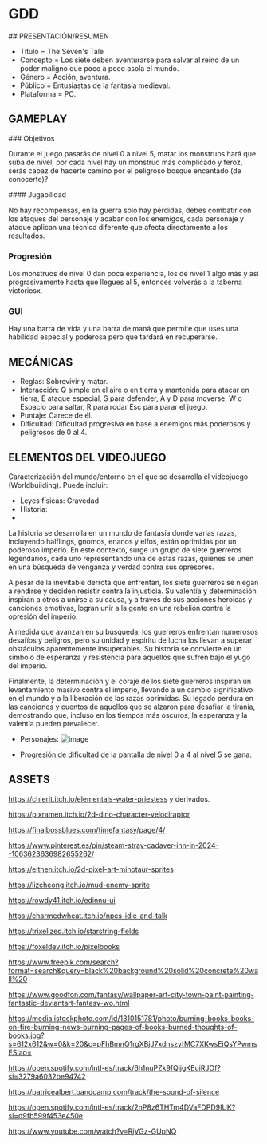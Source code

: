 # GDD

## PRESENTACIÓN/RESUMEN

- Título = The Seven's Tale
- Concepto = Los siete deben aventurarse para salvar al reino de un poder maligno que poco a poco asola el mundo.
- Género = Acción, aventura.
- Público = Entusiastas de la fantasía medieval.
- Plataforma = PC.


## GAMEPLAY

### Objetivos

Durante el juego pasarás de nivel 0 a nivel 5, matar los monstruos hará que suba de nivel, por cada nivel hay un monstruo más complicado y feroz, serás capaz de hacerte camino por el peligroso bosque encantado (de conocerte)? 

#### Jugabilidad

No hay recompensas, en la guerra solo hay pérdidas, debes combatir con los ataques del personaje y acabar con los enemigos, cada personaje y ataque aplican una técnica diferente que afecta directamente a los resultados.

### Progresión

Los monstruos de nivel 0 dan poca experiencia, los de nivel 1 algo más y así prograsivamente hasta que llegues al 5, entonces volverás a la taberna victoriosx.

### GUI

Hay una barra de vida y una barra de maná que permite que uses una habilidad especial y poderosa pero que tardará en recuperarse.

## MECÁNICAS

- Reglas: Sobrevivir y matar.
- Interacción: Q simple en el aire o en tierra y mantenida para atacar en tierra, E ataque especial, S para defender, A y D para moverse, W o Espacio para saltar, R para rodar Esc para parar el juego.
- Puntaje: Carece de él.
- Dificultad: Dificultad progresiva en base a enemigos más poderosos y peligrosos de 0 al 4.

## ELEMENTOS DEL VIDEOJUEGO

Caracterización del mundo/entorno en el que se desarrolla el videojuego (Worldbuilding). Puede incluir:

- Leyes físicas: Gravedad
- Historia:
- 
La historia se desarrolla en un mundo de fantasía donde varias razas, incluyendo halflings, gnomos, enanos y elfos, están oprimidas por un poderoso imperio. En este contexto, surge un grupo de siete guerreros legendarios, cada uno representando una de estas razas, quienes se unen en una búsqueda de venganza y verdad contra sus opresores.

A pesar de la inevitable derrota que enfrentan, los siete guerreros se niegan a rendirse y deciden resistir contra la injusticia. Su valentía y determinación inspiran a otros a unirse a su causa, y a través de sus acciones heroicas y canciones emotivas, logran unir a la gente en una rebelión contra la opresión del imperio.

A medida que avanzan en su búsqueda, los guerreros enfrentan numerosos desafíos y peligros, pero su unidad y espíritu de lucha los llevan a superar obstáculos aparentemente insuperables. Su historia se convierte en un símbolo de esperanza y resistencia para aquellos que sufren bajo el yugo del imperio.

Finalmente, la determinación y el coraje de los siete guerreros inspiran un levantamiento masivo contra el imperio, llevando a un cambio significativo en el mundo y a la liberación de las razas oprimidas. Su legado perdura en las canciones y cuentos de aquellos que se alzaron para desafiar la tiranía, demostrando que, incluso en los tiempos más oscuros, la esperanza y la valentía pueden prevalecer.

- Personajes:
  ![image](https://github.com/a22alanbm/DAM_UF2_Proyecto/assets/113426047/a2ef3fbf-efb3-4996-ac56-b3749f668eaf)

- Progresión de dificultad de la pantalla de nivel 0 a 4 al nivel 5 se gana.
  

## ASSETS

https://chierit.itch.io/elementals-water-priestess y derivados.

https://pixramen.itch.io/2d-dino-character-velociraptor

https://finalbossblues.com/timefantasy/page/4/

https://www.pinterest.es/pin/steam-stray-cadaver-inn-in-2024--1063623636982655262/

https://elthen.itch.io/2d-pixel-art-minotaur-sprites

https://lizcheong.itch.io/mud-enemy-sprite

https://rowdy41.itch.io/edinnu-ui

https://charmedwheat.itch.io/npcs-idle-and-talk

https://trixelized.itch.io/starstring-fields

https://foxeldev.itch.io/pixelbooks

https://www.freepik.com/search?format=search&query=black%20background%20solid%20concrete%20wall%20

https://www.goodfon.com/fantasy/wallpaper-art-city-town-paint-painting-fantastic-deviantart-fantasy-wo.html

https://media.istockphoto.com/id/1310151781/photo/burning-books-books-on-fire-burning-news-burning-pages-of-books-burned-thoughts-of-books.jpg?s=612x612&w=0&k=20&c=pFhBmnQ1rgXBjJ7xdnszvtMC7XKwsEiQsYPwmsESIao=

https://open.spotify.com/intl-es/track/6h1nuPZk9fQjjgKEuiRJOf?si=3279a6032be94742

https://patricealbert.bandcamp.com/track/the-sound-of-silence

https://open.spotify.com/intl-es/track/2nP8z6THTm4DVaFDPD9IUK?si=d9fb599f453e450e

https://www.youtube.com/watch?v=RjVGz-GUpNQ
